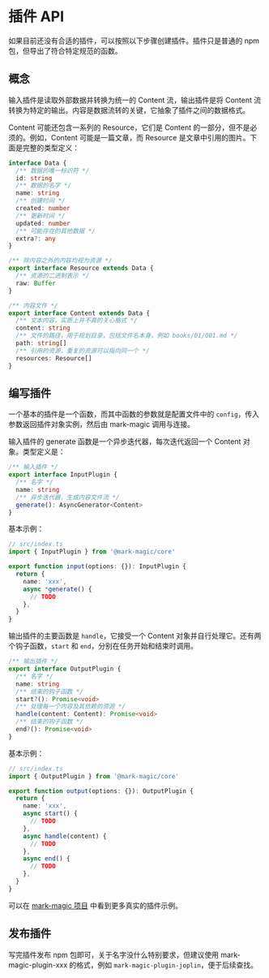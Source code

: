 # 插件 API

如果目前还没有合适的插件，可以按照以下步骤创建插件。插件只是普通的 npm 包，但导出了符合特定规范的函数。

## 概念

输入插件是读取外部数据并转换为统一的 Content 流，输出插件是将 Content 流转换为特定的输出。内容是数据流转的关键，它抽象了插件之间的数据格式。

Content 可能还包含一系列的 Resource，它们是 Content 的一部分，但不是必须的。例如，Content 可能是一篇文章，而 Resource 是文章中引用的图片。下面是完整的类型定义：

```ts
interface Data {
  /** 数据的唯一标识符 */
  id: string
  /** 数据的名字 */
  name: string
  /** 创建时间 */
  created: number
  /** 更新时间 */
  updated: number
  /** 可能存在的其他数据 */
  extra?: any
}

/** 除内容之外的内容均视为资源 */
export interface Resource extends Data {
  /** 资源的二进制表示 */
  raw: Buffer
}

/** 内容文件 */
export interface Content extends Data {
  /** 文本内容，实质上并不真的关心格式 */
  content: string
  /** 文件的路径，用于规划目录，包括文件名本身，例如 books/01/001.md */
  path: string[]
  /** 引用的资源，重复的资源可以指向同一个 */
  resources: Resource[]
}
```

## 编写插件

一个基本的插件是一个函数，而其中函数的参数就是配置文件中的 `config`，传入参数返回插件对象实例，然后由 mark-magic 调用与连接。

输入插件的 generate 函数是一个异步迭代器，每次迭代返回一个 Content 对象。类型定义是：

```ts
/** 输入插件 */
export interface InputPlugin {
  /** 名字 */
  name: string
  /** 异步迭代器，生成内容文件流 */
  generate(): AsyncGenerator<Content>
}
```

基本示例：

```ts
// src/index.ts
import { InputPlugin } from '@mark-magic/core'

export function input(options: {}): InputPlugin {
  return {
    name: 'xxx',
    async *generate() {
      // TODO
    },
  }
}
```

输出插件的主要函数是 `handle`，它接受一个 Content 对象并自行处理它。还有两个钩子函数，`start` 和 `end`，分别在任务开始和结束时调用。

```ts
/** 输出插件 */
export interface OutputPlugin {
  /** 名字 */
  name: string
  /** 结束的钩子函数 */
  start?(): Promise<void>
  /** 处理每一个内容及其依赖的资源 */
  handle(content: Content): Promise<void>
  /** 结束的钩子函数 */
  end?(): Promise<void>
}
```

基本示例：

```ts
// src/index.ts
import { OutputPlugin } from '@mark-magic/core'

export function output(options: {}): OutputPlugin {
  return {
    name: 'xxx',
    async start() {
      // TODO
    },
    async handle(content) {
      // TODO
    },
    async end() {
      // TODO
    },
  }
}
```

可以在 [mark-magic 项目](https://github.com/mark-magic/mark-magic/tree/main/packages) 中看到更多真实的插件示例。

## 发布插件

写完插件发布 npm 包即可，关于名字没什么特别要求，但建议使用 mark-magic-plugin-xxx 的格式，例如 `mark-magic-plugin-joplin`，便于后续查找。
